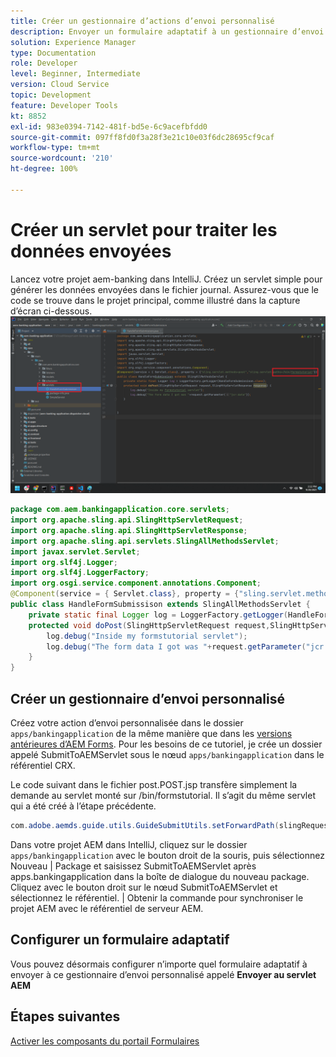 ```yaml
---
title: Créer un gestionnaire d’actions d’envoi personnalisé
description: Envoyer un formulaire adaptatif à un gestionnaire d’envoi personnalisé
solution: Experience Manager
type: Documentation
role: Developer
level: Beginner, Intermediate
version: Cloud Service
topic: Development
feature: Developer Tools
kt: 8852
exl-id: 983e0394-7142-481f-bd5e-6c9acefbfdd0
source-git-commit: 097ff8fd0f3a28f3e21c10e03f6dc28695cf9caf
workflow-type: tm+mt
source-wordcount: '210'
ht-degree: 100%

---
```


# Créer un servlet pour traiter les données envoyées

Lancez votre projet aem-banking dans IntelliJ.
Créez un servlet simple pour générer les données envoyées dans le fichier journal. Assurez-vous que le code se trouve dans le projet principal, comme illustré dans la capture d’écran ci-dessous.
![create-servlet](assets/create-servlet.png)

```java
package com.aem.bankingapplication.core.servlets;
import org.apache.sling.api.SlingHttpServletRequest;
import org.apache.sling.api.SlingHttpServletResponse;
import org.apache.sling.api.servlets.SlingAllMethodsServlet;
import javax.servlet.Servlet;
import org.slf4j.Logger;
import org.slf4j.LoggerFactory;
import org.osgi.service.component.annotations.Component;
@Component(service = { Servlet.class}, property = {"sling.servlet.methods=post","sling.servlet.paths=/bin/formstutorial"})
public class HandleFormSubmissison extends SlingAllMethodsServlet {
    private static final Logger log = LoggerFactory.getLogger(HandleFormSubmissison.class);
    protected void doPost(SlingHttpServletRequest request,SlingHttpServletResponse response) {
        log.debug("Inside my formstutorial servlet");
        log.debug("The form data I got was "+request.getParameter("jcr:data"));
    }
}
```

## Créer un gestionnaire d’envoi personnalisé

Créez votre action d’envoi personnalisée dans le dossier `apps/bankingapplication` de la même manière que dans les [versions antérieures d’AEM Forms](https://experienceleague.adobe.com/docs/experience-manager-learn/forms/adaptive-forms/custom-submit-aem-forms-article.html?lang=fr). Pour les besoins de ce tutoriel, je crée un dossier appelé SubmitToAEMServlet sous le nœud `apps/bankingapplication` dans le référentiel CRX.

Le code suivant dans le fichier post.POST.jsp transfère simplement la demande au servlet monté sur /bin/formstutorial. Il s’agit du même servlet qui a été créé à l’étape précédente.

```java
com.adobe.aemds.guide.utils.GuideSubmitUtils.setForwardPath(slingRequest,"/bin/formstutorial",null,null);
```

Dans votre projet AEM dans IntelliJ, cliquez sur le dossier `apps/bankingapplication` avec le bouton droit de la souris, puis sélectionnez Nouveau | Package et saisissez SubmitToAEMServlet après apps.bankingapplication dans la boîte de dialogue du nouveau package. Cliquez avec le bouton droit sur le nœud SubmitToAEMServlet et sélectionnez le référentiel. | Obtenir la commande pour synchroniser le projet AEM avec le référentiel de serveur AEM.


## Configurer un formulaire adaptatif

Vous pouvez désormais configurer n’importe quel formulaire adaptatif à envoyer à ce gestionnaire d’envoi personnalisé appelé **Envoyer au servlet AEM**

## Étapes suivantes

[Activer les composants du portail Formulaires](./forms-portal-components.md)
